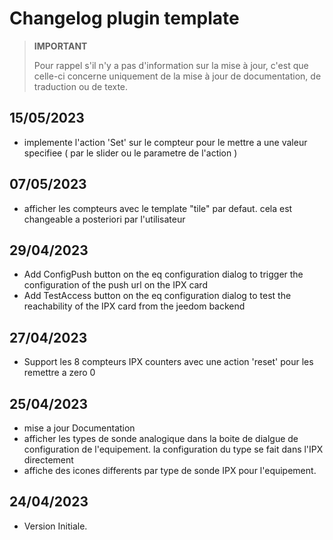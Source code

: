 # Changelog plugin template

>**IMPORTANT**
>
>Pour rappel s'il n'y a pas d'information sur la mise à jour, c'est que celle-ci concerne uniquement de la mise à jour de documentation, de traduction ou de texte.

## 15/05/2023

- implemente l'action 'Set' sur le compteur pour le mettre a une valeur specifiee ( par le slider ou le parametre de l'action )

## 07/05/2023

- afficher les compteurs avec le template "tile" par defaut. cela est changeable a posteriori par l'utilisateur

## 29/04/2023

- Add ConfigPush button on the eq configuration dialog to trigger the configuration of the push url on the IPX card
- Add TestAccess button on the eq configuration dialog to test the reachability of the IPX card from the jeedom backend

## 27/04/2023

- Support les 8 compteurs IPX counters avec une action 'reset' pour les remettre a zero 0

## 25/04/2023

- mise a jour Documentation 
- afficher les types de sonde analogique dans la boite de dialgue de configuration de l'equipement. la configuration du type se fait dans l'IPX directement
- affiche des icones differents par type de sonde IPX pour l'equipement.

## 24/04/2023

- Version Initiale.

